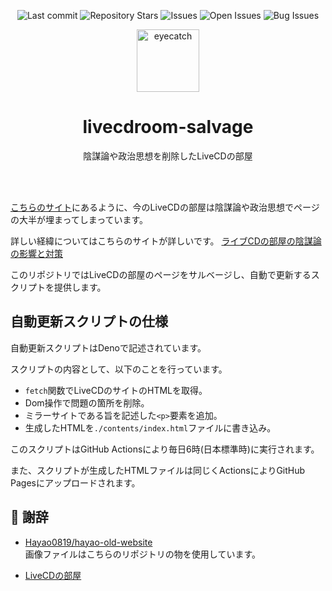 <div align="center">

![Last commit](https://img.shields.io/github/last-commit/Comamoca/livecdroom-salvage?style=flat-square)
![Repository Stars](https://img.shields.io/github/stars/Comamoca/livecdroom-salvage?style=flat-square)
![Issues](https://img.shields.io/github/issues/Comamoca/livecdroom-salvage?style=flat-square)
![Open Issues](https://img.shields.io/github/issues-raw/Comamoca/livecdroom-salvage?style=flat-square)
![Bug Issues](https://img.shields.io/github/issues/Comamoca/livecdroom-salvage/bug?style=flat-square)

<img src="https://emoji2svg.deno.dev/api/🦊" alt="eyecatch" height="100">

# livecdroom-salvage 

陰謀論や政治思想を削除したLiveCDの部屋

<br>
<br>


</div>

<div align="center">

</div>

[こちらのサイト]()にあるように、今のLiveCDの部屋は陰謀論や政治思想でページの大半が埋まってしまっています。

詳しい経緯についてはこちらのサイトが詳しいです。
[ライブCDの部屋の陰謀論の影響と対策](https://old.hayao0819.com/blog/posts/20221123/livecd-room/)

このリポジトリではLiveCDの部屋のページをサルベージし、自動で更新するスクリプトを提供します。

## 自動更新スクリプトの仕様

自動更新スクリプトはDenoで記述されています。

スクリプトの内容として、以下のことを行っています。

- `fetch`関数でLiveCDのサイトのHTMLを取得。
- Dom操作で問題の箇所を削除。
- ミラーサイトである旨を記述した`<p>`要素を追加。
- 生成したHTMLを`./contents/index.html`ファイルに書き込み。

このスクリプトはGitHub Actionsにより毎日6時(日本標準時)に実行されます。

また、スクリプトが生成したHTMLファイルは同じくActionsによりGitHub Pagesにアップロードされます。

## 👏 謝辞

- [Hayao0819/hayao-old-website](https://github.com/Hayao0819/hayao-old-website/tree/master/livecdroom)  
画像ファイルはこちらのリポジトリの物を使用しています。

- [LiveCDの部屋](http://simosnet.com/livecdroom/)
